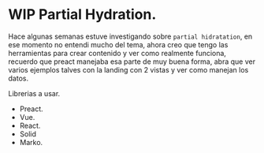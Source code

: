 # WIP Partial Hydration.

Hace algunas semanas estuve investigando sobre `partial hidratation`, en ese momento no entendi mucho del tema, ahora creo que tengo las herramientas para crear contenido y ver como realmente funciona, recuerdo que preact manejaba esa parte de muy buena forma, abra que ver varios ejemplos talves con la landing con 2 vistas y ver como manejan los datos.

Librerias a usar.

- Preact.
- Vue.
- React.
- Solid
- Marko.